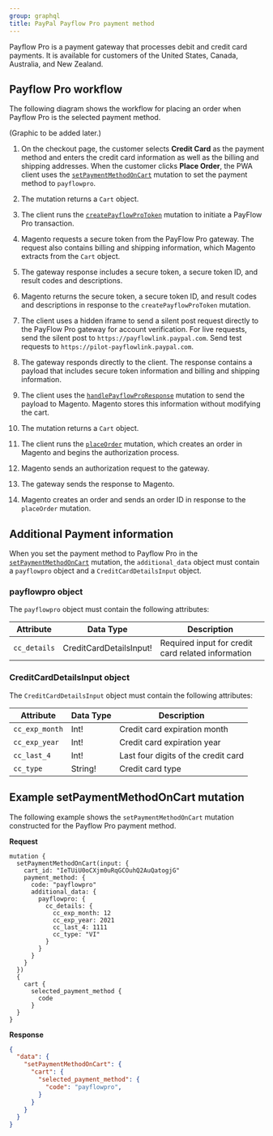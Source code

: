 ```yaml
---
group: graphql
title: PayPal Payflow Pro payment method
---
```


Payflow Pro is a payment gateway that processes debit and credit card payments. It is available for customers of the United States, Canada, Australia, and New Zealand.

## Payflow Pro workflow

The following diagram shows the workflow for placing an order when Payflow Pro is the selected payment method.

(Graphic to be added later.)

1. On the checkout page, the customer selects **Credit Card** as the payment method and enters the credit card information as well as the billing and shipping addresses. When the customer clicks **Place Order**, the PWA client uses the [`setPaymentMethodOnCart`]({{page.baseurl}}/graphql/reference/quote-payment-method.html) mutation to set the payment method to `payflowpro`.

2. The mutation returns a `Cart` object.

3. The client runs the [`createPayflowProToken`]({{page.baseurl}}/graphql/reference/paypal-create-payflow-pro-token.html) mutation to initiate a PayFlow Pro transaction.

4. Magento requests a secure token from the PayFlow Pro gateway. The request also contains billing and shipping information, which Magento extracts from the `Cart` object.

5. The gateway response includes a secure token, a secure token ID, and result codes and descriptions. 

6. Magento returns the secure token, a secure token ID, and result codes and descriptions in response to the `createPayflowProToken` mutation.

7. The client uses a hidden iframe to send a silent post request directly to the PayFlow Pro gateway for account verification. For live requests, send the silent post to `https://payflowlink.paypal.com`. Send test requests to `https://pilot-payflowlink.paypal.com`.

8. The gateway responds directly to the client. The response contains a payload that includes secure token information and billing and shipping information. 

9. The client uses the [`handlePayflowProResponse`]({{page.baseurl}}/graphql/reference/paypal-handle-payflow-pro-response.html) mutation to send the payload to Magento. Magento stores this information without modifying the cart.

10. The mutation returns a `Cart` object.

11. The client runs the [`placeOrder`]({{page.baseurl}}/graphql/reference/quote-place-order.html) mutation, which creates an order in Magento and begins the authorization process.

12. Magento sends an authorization request to the gateway.

13. The gateway sends the response to Magento.

14. Magento creates an order and sends an order ID in response to the `placeOrder` mutation.

## Additional Payment information

When you set the payment method to Payflow Pro in the [`setPaymentMethodOnCart`]({{page.baseurl}}/graphql/reference/quote-payment-method.html) mutation, the `additional_data` object must contain a `payflowpro` object and a `CreditCardDetailsInput` object.

### payflowpro object

The `payflowpro` object must contain the following attributes:

Attribute |  Data Type | Description
--- | --- | ---
`cc_details` | CreditCardDetailsInput! | Required input for credit card related information

### CreditCardDetailsInput object

The `CreditCardDetailsInput` object must contain the following attributes:

Attribute |  Data Type | Description
--- | --- | ---
`cc_exp_month` | Int! | Credit card expiration month
`cc_exp_year` | Int! | Credit card expiration year
`cc_last_4` | Int! | Last four digits of the credit card
`cc_type` | String! | Credit card type

## Example setPaymentMethodOnCart mutation

The following example shows the `setPaymentMethodOnCart` mutation constructed for the Payflow Pro payment method.

**Request**

```text
mutation {
  setPaymentMethodOnCart(input: {
    cart_id: "IeTUiU0oCXjm0uRqGCOuhQ2AuQatogjG"
    payment_method: {
      code: "payflowpro"
      additional_data: {
        payflowpro: {
          cc_details: {
            cc_exp_month: 12
            cc_exp_year: 2021
            cc_last_4: 1111
            cc_type: "VI"
          }
        }
      }
    }
  })
  {
    cart {
      selected_payment_method {
        code
      }
  }
}
```

**Response**

```json
{
  "data": {
    "setPaymentMethodOnCart": {
      "cart": {
        "selected_payment_method": {
          "code": "payflowpro",
        }
      }
    }
  }
}
```
